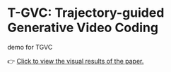 # T-GVC: Trajectory-guided Generative Video Coding

demo for TGVC

👉 [Click to view the visual results of the paper.](https://chigland.github.io/T-GVC/)
